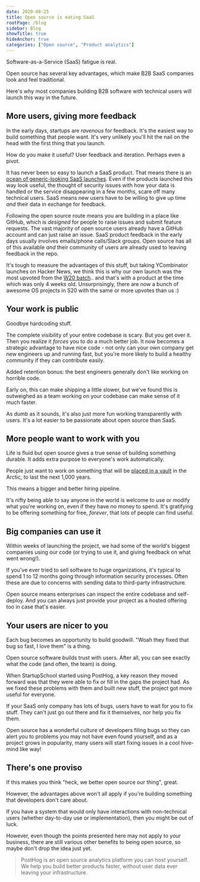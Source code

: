 ```yaml
---
date: 2020-08-25
title: Open source is eating SaaS
rootPage: /blog
sidebar: Blog
showTitle: true
hideAnchor: true
categories: ["Open source", "Product analytics"]
---
```


Software-as-a-Service (SaaS) fatigue is real.

Open source has several key advantages, which make B2B SaaS companies look and feel traditional.

Here's why most companies building B2B software with technical users will launch this way in the future.

## More users, giving more feedback

In the early days, startups are *ravenous* for feedback. It's the easiest way to build something that people want. It's very unlikely you'll hit the nail on the head with the first thing that you launch.

How do you make it useful? User feedback and iteration. Perhaps even a pivot.

It has never been so easy to launch a SaaS product. That means there is an [ocean of generic-looking SaaS launches](https://www.google.com/search?q=startup+one+page+template&rlz=1C5CHFA_enGB833GB833&source=lnms&tbm=isch&sa=X&ved=2ahUKEwiT8a_yk6LrAhVZShUIHYpwAMcQ_AUoAXoECAwQAw&biw=1745&bih=1832). Even if the products launched this way look useful, the thought of security issues with how your data is handled or the service disappearing in a few months, scare off many technical users. SaaS means new users have to be willing to give up time *and* their data in exchange for feedback.

Following the open source route means you are building in a place like GitHub, which is *designed* for people to raise issues and submit feature requests. The vast majority of open source users already have a GitHub account and can just raise an issue. SaaS product feedback in the early days usually involves emails/phone calls/Slack groups. Open source has all of this available *and* their community of users are already used to leaving feedback in the repo.

It's tough to measure the advantages of this stuff, but taking YCombinator launches on Hacker News, we think this is why our own launch was the most upvoted from the [W20 batch](https://bestofshowhn.com/yc-w20).. and that's with a product at the time which was only 4 weeks old. Unsurprisingly, there are now a bunch of awesome OS projects in S20 with the same or more upvotes than us :)

## Your work is public 

Goodbye hardcoding stuff.

The complete visibility of your entire codebase is scary. But you get over it. Then you realize it *forces* you to do a much better job. It now becomes a strategic advantage to have nice code - not only can your own company get new engineers up and running fast, but you're more likely to build a healthy community if they can contribute easily.

Added retention bonus: the best engineers generally don't like working on horrible code.

Early on, this can make shipping a little slower, but we've found this is outweighed as a team working on your codebase can make sense of it much faster.

As dumb as it sounds, it's also just more fun working transparently with users. It's a lot easier to be passionate about open source than SaaS.

## More people want to work with you

Life is fluid but open source gives a true sense of building something durable. It adds extra purpose to everyone's work automatically.

People just want to work on something that will be [placed in a vault](https://archiveprogram.github.com/) in the Arctic, to last the next 1,000 years.

This means a bigger and better hiring pipeline.

It's nifty being able to say anyone in the world is welcome to use or modify what you're working on, even if they have no money to spend. It's gratifying to be offering something for free, *forever*, that lots of people can find useful.

## Big companies can use it

Within weeks of launching the project, we had some of the world's biggest companies using our code (or trying to use it, and giving feedback on what went wrong!).

If you've ever tried to sell software to huge organizations, it's typical to spend 1 to 12 months going through information security processes. Often these are due to concerns with sending data to third-party infrastructure.

Open source means enterprises can inspect the entire codebase and self-deploy. And you can always just provide your project as a hosted offering too in case that's easier. 

## Your users are nicer to you

Each bug becomes an opportunity to build goodwill. "Woah they fixed that bug so fast, I love them" is a thing.

Open source software builds trust with users. After all, you can see exactly what the code (and often, the team) is doing.

When StartupSchool started using PostHog, a key reason they moved forward was that they were able to fix or fill in the gaps the project had. As we fixed these problems with them and built new stuff, the project got more useful for everyone.

If your SaaS only company has lots of bugs, users have to wait for you to fix stuff. They can't just go out there and fix it themselves, nor help you fix them. 

Open source has a wonderful culture of developers filing bugs so they can alert you to problems you may not have even found yourself, and as a project grows in popularity, many users will start fixing issues in a cool hive-mind like way!

## There's one proviso

If this makes you think "heck, we better open source our thing", great.

However, the advantages above won't all apply if you're building something that developers don't care about. 

If you have a system that would only have interactions with non-technical users (whether day-to-day use or implementation), then you might be out of luck.

However, even though the points presented here may not apply to your business, there are still various other benefits to being open source, so maybe don't drop the idea just yet.

> PostHog is an open source analytics platform you can host yourself. We help you build better products faster, without user data ever leaving your infrastructure.

<ArrayCTA />
